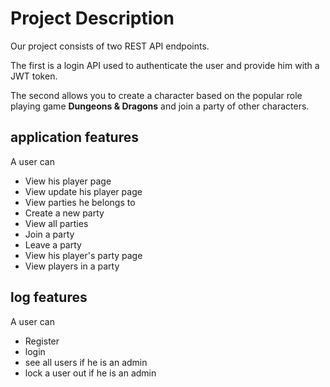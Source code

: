 # Project Description

Our project consists of two REST API endpoints.

The first is a login API used to authenticate the user and provide him with a JWT token.

The second allows you to create a character based on the popular role playing game **Dungeons & Dragons** and join a party of other characters.

## application features

A user can
- View his player page
- View update his player page
- View parties he belongs to
- Create a new party
- View all parties
- Join a party
- Leave a party
- View his player's party page
- View players in a party

## log features

A user can
- Register
- login
- see all users if he is an admin
- lock a user out if he is an admin
